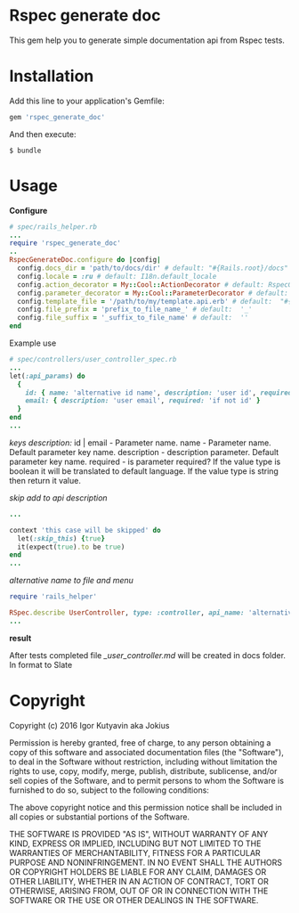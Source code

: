 Rspec generate doc
===

This gem help you to generate simple documentation api from Rspec tests.

Installation
============

Add this line to your application's Gemfile:

```ruby
gem 'rspec_generate_doc'
```

And then execute:

    $ bundle

Usage
=====

**Configure**
``` ruby
# spec/rails_helper.rb
...
require 'rspec_generate_doc'
..
RspecGenerateDoc.configure do |config|
  config.docs_dir = 'path/to/docs/dir' # default: "#{Rails.root}/docs"
  config.locale = :ru # default: I18n.default_locale
  config.action_decorator = My::Cool::ActionDecorator # default: RspecGenerateDoc::Decorators::Action
  config.parameter_decorator = My::Cool::ParameterDecorator # default: RspecGenerateDoc::Decorators::Parameter
  config.template_file = '/path/to/my/template.api.erb' # default:  "#{File.dirname(__FILE__)}/templates/slate.md.erb"
  config.file_prefix = 'prefix_to_file_name_' # default:  '_'
  config.file_suffix = '_suffix_to_file_name' # default:  ''
end
```

Example use

``` ruby
# spec/controllers/user_controller_spec.rb
...
let(:api_params) do
  {
    id: { name: 'alternative id name', description: 'user id', required: true },
    email: { description: 'user email', required: 'if not id' }
  }
end
...
```
*keys description:*
id | email - Parameter name.
name - Parameter name. Default parameter key name.
description - description parameter. Default parameter key name.
required - is parameter required? If the value type is boolean it will be translated to default language. If the value type is string then return it value.

*skip add to api description*

``` ruby
...

context 'this case will be skipped' do
  let(:skip_this) {true}
  it(expect(true).to be true)
end
...
```

*alternative name to file and menu*
``` ruby
require 'rails_helper'

RSpec.describe UserController, type: :controller, api_name: 'alternative_name' do
...
```
**result**

After tests completed file *_user_controller.md* will be created in docs folder.  In format to Slate

Copyright
=========

Copyright (c) 2016 Igor Kutyavin aka Jokius

Permission is hereby granted, free of charge, to any person obtaining
a copy of this software and associated documentation files (the
"Software"), to deal in the Software without restriction, including
without limitation the rights to use, copy, modify, merge, publish,
distribute, sublicense, and/or sell copies of the Software, and to
permit persons to whom the Software is furnished to do so, subject to
the following conditions:

The above copyright notice and this permission notice shall be
included in all copies or substantial portions of the Software.

THE SOFTWARE IS PROVIDED "AS IS", WITHOUT WARRANTY OF ANY KIND,
EXPRESS OR IMPLIED, INCLUDING BUT NOT LIMITED TO THE WARRANTIES OF
MERCHANTABILITY, FITNESS FOR A PARTICULAR PURPOSE AND
NONINFRINGEMENT. IN NO EVENT SHALL THE AUTHORS OR COPYRIGHT HOLDERS BE
LIABLE FOR ANY CLAIM, DAMAGES OR OTHER LIABILITY, WHETHER IN AN ACTION
OF CONTRACT, TORT OR OTHERWISE, ARISING FROM, OUT OF OR IN CONNECTION
WITH THE SOFTWARE OR THE USE OR OTHER DEALINGS IN THE SOFTWARE.
